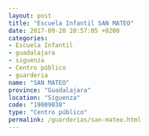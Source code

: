 ```yaml
---
layout: post
title: "Escuela Infantil SAN MATEO"
date: 2017-09-20 20:57:05 +0200
categories:
- Escuela Infantil
- guadalajara
- siguenza
- Centro público
- guarderia
name: "SAN MATEO"
province: "Guadalajara"
location: "Siguenza"
code: "19009038"
type: "Centro público"
permalink: /guarderias/san-mateo.html
---
```

